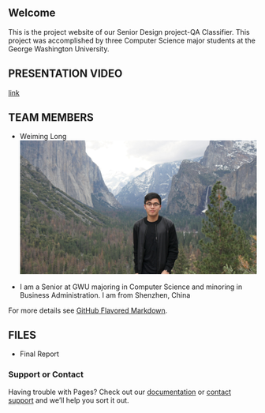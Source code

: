 ## Welcome

This is the project website of our Senior Design project-QA Classifier. This project was accomplished by three Computer Science major students at the George Washington University.

## PRESENTATION VIDEO
[link](https://www.youtube.com/watch?v=3rE-v0nnbHk)

## TEAM MEMBERS
- Weiming Long
![image](images/Weiming.jpg)
* I am a Senior at GWU majoring in Computer Science and minoring in Business Administration. I am from Shenzhen, China

For more details see [GitHub Flavored Markdown](https://guides.github.com/features/mastering-markdown/).

## FILES
- Final Report
### Support or Contact

Having trouble with Pages? Check out our [documentation](https://help.github.com/categories/github-pages-basics/) or [contact support](https://github.com/contact) and we’ll help you sort it out.
